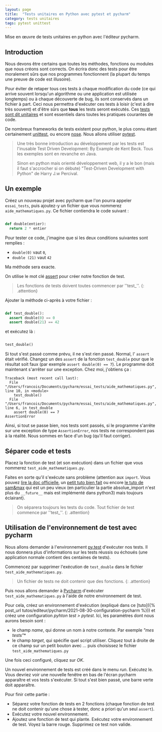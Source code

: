 ```yaml
---
layout: page
title:  "Tests unitaires en Python avec pytest et pycharm"
category: tests unitaires
tags: pytest unittest
---
```


Mise en œuvre de tests unitaires en python avec l'éditeur pycharm.
<!--more-->

## Introduction


Nous devons être certains que toutes les méthodes, fonctions ou modules que nous créons sont corrects. On écrira donc des tests pour être moralement sûrs que nos programmes fonctionnent (la plupart du temps une preuve de code est illusoire). 

Pour éviter de retaper tous ces tests à chaque modification du code (ce qui arrive souvent lorsqu'un algorithme ou une application est utilisée longtemps) ou à chaque découverte de bug, ils sont conservés dans un fichier à part. Ceci nous permettra d'exécuter ces tests à loisir (c'est à dire très souvent) et d'être sûrs que **tous** les tests seront exécutés. Ces  [tests sont dit unitaires]([https://fr.wikipedia.org/wiki/Test_unitaire) et sont essentiels dans toutes les pratiques courantes de code.


De nombreux frameworks de tests existent pour python, le plus connu étant certainement [unittest](https://docs.python.org/3/library/unittest.html), ou encore [nose](http://nose.readthedocs.io/en/latest/). Nous allons utiliser [pytest](http://pytest.org).

>Une très bonne introduction au développement par les tests est l'inusable Test Driven Development: By Example de Kent Beck. Tous les exemples sont en revanche en Java.
>
> Sinon en python mais orienté développement web, il y a le bon (mais il faut s'accrocher si on débute) "Test-Driven Development with Python" de Harry J.w Percival.


## Un exemple

Créez un nouveau projet avec pycharm que l'on pourra appeler `essai_tests`, puis ajoutez-y un fichier que vous nommerez `aide_mathematiques.py`. Ce fichier contiendra le code suivant :
~~~ python

def double(entier):
  return 2 * entier
~~~

Pour tester ce code, j'imagine que si les deux conditions suivantes sont remplies :
  - `double(0)` vaut `0`,
  - `double (21)` vaut `42`

Ma méthode sera exacte. 

On utilise le mot clé [assert](http://www.tutorialspoint.com/python/assertions_in_python.htm) pour créer notre fonction de test. 

> Les fonctions de tests doivent toutes commencer par ''test_''.
{: .attention}

Ajouter la méthode ci-après à votre fichier :

~~~ python

def test_double():
  assert double(0) == 0
  assert double(21) == 42

~~~

et exécutez là : 

~~~ python

test_double()
~~~


Si tout s'est passé comme prévu, il ne s'est rien passé. Normal, l' `assert` était vérifié. Changez un des `assert` de la fonction `test_double` pour que le résultat soit faux (par exemple `assert double(0) == 7`). Le programme doit maintenant s'arrêter sur une exception. Chez moi, j'obtiens ça :

~~~
Traceback (most recent call last):
  File "/Users/francois/Documents/pycharm/essai_tests/aide_mathematiques.py", line 10, in <module>
    test_double()
  File "/Users/francois/Documents/pycharm/essai_tests/aide_mathematiques.py", line 6, in test_double
    assert double(0) == 7
AssertionError
~~~

Ainsi, si tout se passe bien, nos tests sont passés, si le programme s'arrête sur une exception de type `AssertionError`, nos tests ne correspondent pas à la réalité. Nous sommes en face d'un bug (qu'il faut corriger).

## Séparer code et tests 

Placez la fonction de test (et son exécution) dans un fichier que vous nommerez `test_aide_mathematiques.py`. 

Faites en sorte qu'il s'exécute sans problème (attention aux `import`. Vous pouvez [lire la doc officielle](https://docs.python.org/fr/3.7/tutorial/modules.html),  un [petit tuto bien fait](https://www.learnpython.org/en/Modules_and_Packages) ou encore [le tuto de sam&max](http://sametmax.com/les-imports-en-python/) qui est un peu vieux (en particulier la partie absolue_import n'est plus du `__future__` mais est implémenté dans python3) mais toujours éclairant).


>On séparera toujours les tests du code. Tout fichier de test commence par ''test_''.
{: .attention}


## Utilisation de l'environnement de test avec pycharm


Nous allons demander à l'environnement [py.test](http://pytest.org/latest/) d'exécuter nos tests. Il nous donnera plus d'informations sur les tests réussis ou échoués (une application normale contient des centaines de tests). 

Commencez par supprimer l'exécution de `test_double` dans le fichier `test_aide_mathematiques.py`. 


>Un fichier de tests ne doit contenir que des fonctions.
{: .attention}


Puis nous allons demander à [Pycharm](https://www.jetbrains.com/pycharm/) d'exécuter `test_aide_mathematiques.py` à l'aide de notre environnement de test.



 Pour cela, créez un environnement d'exécution (expliqué dans ce [tuto]({% post_url tutos/editeur/pycharm/2021-08-30-configuration-pycharm %})) et créez une configuration  *pyhton test > pytest*. Ici, les paramètres dont nous aurons besoin sont :
 
* le champ *name*, qui donne un nom à notre contexte. Par exemple *"mes tests"**
* le champ *target*, qui spécifie quel script utiliser. Cliquez tout à droite de ce champ sur un petit bouton avec *…* puis choisissez le fichier `test_aide_mathematiques.py`

Une fois ceci configuré, cliquez sur *OK*.


Un nouvel environnement de tests est créé dans le menu *run*. Exécutez le. Vous devriez voir une nouvelle fenêtre en bas de l'écran pycharm apparaître et vos tests s'exécuter. Si tout s'est bien passé, une barre verte doit apparaître.

Pour finir cette partie :

* Séparez votre fonction de tests en 2 fonctions (chaque fonction de test ne doit contenir qu'une chose à tester, donc a priori qu'un seul `assert`).
* Exécutez votre nouvel environnement.
* Ajoutez une fonction de test qui plante. Exécutez votre environnement de test. Voyez la barre rouge. Supprimez ce test non valide.

